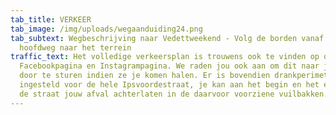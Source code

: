 ```yaml
---
tab_title: VERKEER
tab_image: /img/uploads/wegaanduiding24.png
tab_subtext: Wegbeschrijving naar Vedettweekend - Volg de borden vanaf de
  hoofdweg naar het terrein
traffic_text: Het volledige verkeersplan is trouwens ook te vinden op onze
  Facebookpagina en Instagrampagina. We raden jou ook aan om dit naar je ouders
  door te sturen indien ze je komen halen. Er is bovendien drankperimeter
  ingesteld voor de hele Ipsvoordestraat, je kan aan het begin en het einde van
  de straat jouw afval achterlaten in de daarvoor voorziene vuilbakken.
---
```

